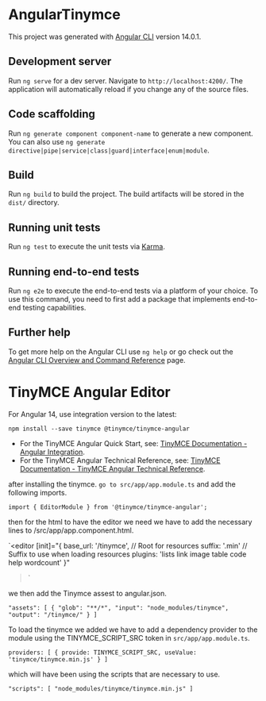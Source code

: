 # AngularTinymce

This project was generated with [Angular CLI](https://github.com/angular/angular-cli) version 14.0.1.

## Development server

Run `ng serve` for a dev server. Navigate to `http://localhost:4200/`. The application will automatically reload if you change any of the source files.

## Code scaffolding

Run `ng generate component component-name` to generate a new component. You can also use `ng generate directive|pipe|service|class|guard|interface|enum|module`.

## Build

Run `ng build` to build the project. The build artifacts will be stored in the `dist/` directory.

## Running unit tests

Run `ng test` to execute the unit tests via [Karma](https://karma-runner.github.io).

## Running end-to-end tests

Run `ng e2e` to execute the end-to-end tests via a platform of your choice. To use this command, you need to first add a package that implements end-to-end testing capabilities.

## Further help

To get more help on the Angular CLI use `ng help` or go check out the [Angular CLI Overview and Command Reference](https://angular.io/cli) page.
# TinyMCE Angular Editor

For Angular 14, use integration version to the latest:

`npm install --save tinymce @tinymce/tinymce-angular`

* For the TinyMCE Angular Quick Start, see: [TinyMCE Documentation - Angular Integration](https://www.tiny.cloud/docs/tinymce/6/angular-cloud/).
* For the TinyMCE Angular Technical Reference, see: [TinyMCE Documentation - TinyMCE Angular Technical Reference](https://www.tiny.cloud/docs/tinymce/6/angular-ref/).

after installing the tinymce.
`go to src/app/app.module.ts` and add the following imports.

`import { EditorModule } from '@tinymce/tinymce-angular';`

then for the html to have the editor we need we have to add the necessary lines to /src/app/app.component.html.

`<editor
  [init]="{ base_url: '/tinymce', // Root for resources
  suffix: '.min'        // Suffix to use when loading resources
  plugins: 'lists link image table code help wordcount' }"
></editor>`

we then add the Tinymce assest to angular.json.

`"assets": [
  { "glob": "**/*", "input": "node_modules/tinymce", "output": "/tinymce/" }
]`

To load the tinymce we added we have to add a dependency provider to the module using the TINYMCE_SCRIPT_SRC token in `src/app/app.module.ts`.

`providers: [
    { provide: TINYMCE_SCRIPT_SRC, useValue: 'tinymce/tinymce.min.js' }
  ]`
  
which will have been using the scripts that are necessary to use.

`"scripts": [
  "node_modules/tinymce/tinymce.min.js"
]`
